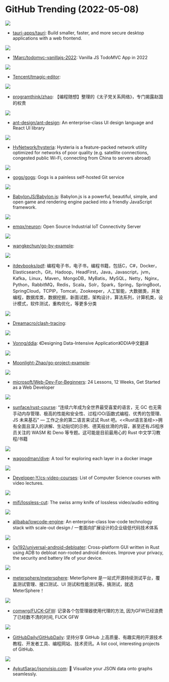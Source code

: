 # GitHub Trending (2022-05-08)

![](https://img.shields.io/badge/Rust-New%20541-green?style=flat-square&logo=appveyor)
- [tauri-apps/tauri](https://github.com/tauri-apps/tauri): Build smaller, faster, and more secure desktop applications with a web frontend.

![](https://img.shields.io/badge/CSS-New%20136-green?style=flat-square&logo=appveyor)
- [1Marc/todomvc-vanillajs-2022](https://github.com/1Marc/todomvc-vanillajs-2022): Vanilla JS TodoMVC App in 2022

![](https://img.shields.io/badge/TypeScript-New%20211-green?style=flat-square&logo=appveyor)
- [Tencent/tmagic-editor](https://github.com/Tencent/tmagic-editor): 

![](https://img.shields.io/badge/Python-New%2017-green?style=flat-square&logo=appveyor)
- [programthink/zhao](https://github.com/programthink/zhao): 【编程随想】整理的《太子党关系网络》，专门揭露赵国的权贵

![](https://img.shields.io/badge/TypeScript-New%2028-green?style=flat-square&logo=appveyor)
- [ant-design/ant-design](https://github.com/ant-design/ant-design): An enterprise-class UI design language and React UI library

![](https://img.shields.io/badge/Go-New%2062-green?style=flat-square&logo=appveyor)
- [HyNetwork/hysteria](https://github.com/HyNetwork/hysteria): Hysteria is a feature-packed network utility optimized for networks of poor quality (e.g. satellite connections, congested public Wi-Fi, connecting from China to servers abroad)

![](https://img.shields.io/badge/Go-New%20201-green?style=flat-square&logo=appveyor)
- [gogs/gogs](https://github.com/gogs/gogs): Gogs is a painless self-hosted Git service

![](https://img.shields.io/badge/TypeScript-New%2050-green?style=flat-square&logo=appveyor)
- [BabylonJS/Babylon.js](https://github.com/BabylonJS/Babylon.js): Babylon.js is a powerful, beautiful, simple, and open game and rendering engine packed into a friendly JavaScript framework.

![](https://img.shields.io/badge/C-New%2010-green?style=flat-square&logo=appveyor)
- [emqx/neuron](https://github.com/emqx/neuron): Open Source Industrial IoT Connectivity Server

![](https://img.shields.io/badge/Go-New%2060-green?style=flat-square&logo=appveyor)
- [wangkechun/go-by-example](https://github.com/wangkechun/go-by-example): 

![](https://img.shields.io/badge/none-New%2024-green?style=flat-square&logo=appveyor)
- [itdevbooks/pdf](https://github.com/itdevbooks/pdf): 编程电子书，电子书，编程书籍，包括C，C#，Docker，Elasticsearch，Git，Hadoop，HeadFirst，Java，Javascript，jvm，Kafka，Linux，Maven，MongoDB，MyBatis，MySQL，Netty，Nginx，Python，RabbitMQ，Redis，Scala，Solr，Spark，Spring，SpringBoot，SpringCloud，TCPIP，Tomcat，Zookeeper，人工智能，大数据类，并发编程，数据库类，数据挖掘，新面试题，架构设计，算法系列，计算机类，设计模式，软件测试，重构优化，等更多分类

![](https://img.shields.io/badge/Go-New%2072-green?style=flat-square&logo=appveyor)
- [Dreamacro/clash-tracing](https://github.com/Dreamacro/clash-tracing): 

![](https://img.shields.io/badge/Python-New%20118-green?style=flat-square&logo=appveyor)
- [Vonng/ddia](https://github.com/Vonng/ddia): 《Designing Data-Intensive Application》DDIA中文翻译

![](https://img.shields.io/badge/Go-New%2014-green?style=flat-square&logo=appveyor)
- [Moonlight-Zhao/go-project-example](https://github.com/Moonlight-Zhao/go-project-example): 

![](https://img.shields.io/badge/JavaScript-New%20673-green?style=flat-square&logo=appveyor)
- [microsoft/Web-Dev-For-Beginners](https://github.com/microsoft/Web-Dev-For-Beginners): 24 Lessons, 12 Weeks, Get Started as a Web Developer

![](https://img.shields.io/badge/Rust-New%2039-green?style=flat-square&logo=appveyor)
- [sunface/rust-course](https://github.com/sunface/rust-course): “连续六年成为全世界最受喜爱的语言，无 GC 也无需手动内存管理、极高的性能和安全性、过程/OO/函数式编程、优秀的包管理、JS 未来基石" — 工作之余的第二语言来试试 Rust 吧。<<Rust语言圣经>>拥有全面且深入的讲解、生动贴切的示例、德芙般丝滑的内容，甚至还有JS程序员关注的 WASM 和 Deno 等专题。这可能是目前最用心的 Rust 中文学习教程/书籍

![](https://img.shields.io/badge/Go-New%20143-green?style=flat-square&logo=appveyor)
- [wagoodman/dive](https://github.com/wagoodman/dive): A tool for exploring each layer in a docker image

![](https://img.shields.io/badge/none-New%20117-green?style=flat-square&logo=appveyor)
- [Developer-Y/cs-video-courses](https://github.com/Developer-Y/cs-video-courses): List of Computer Science courses with video lectures.

![](https://img.shields.io/badge/JavaScript-New%2059-green?style=flat-square&logo=appveyor)
- [mifi/lossless-cut](https://github.com/mifi/lossless-cut): The swiss army knife of lossless video/audio editing

![](https://img.shields.io/badge/TypeScript-New%2028-green?style=flat-square&logo=appveyor)
- [alibaba/lowcode-engine](https://github.com/alibaba/lowcode-engine): An enterprise-class low-code technology stack with scale-out design / 一套面向扩展设计的企业级低代码技术体系

![](https://img.shields.io/badge/Rust-New%2050-green?style=flat-square&logo=appveyor)
- [0x192/universal-android-debloater](https://github.com/0x192/universal-android-debloater): Cross-platform GUI written in Rust using ADB to debloat non-rooted android devices. Improve your privacy, the security and battery life of your device.

![](https://img.shields.io/badge/Java-New%2073-green?style=flat-square&logo=appveyor)
- [metersphere/metersphere](https://github.com/metersphere/metersphere): MeterSphere 是一站式开源持续测试平台，覆盖测试管理、接口测试、UI 测试和性能测试等。搞测试，就选 MeterSphere！

![](https://img.shields.io/badge/none-New%2010-green?style=flat-square&logo=appveyor)
- [comwrg/FUCK-GFW](https://github.com/comwrg/FUCK-GFW): 记录各个包管理器使用代理的方法, 因为GFW已经浪费了已经数不清的时间, FUCK GFW

![](https://img.shields.io/badge/none-New%2039-green?style=flat-square&logo=appveyor)
- [GitHubDaily/GitHubDaily](https://github.com/GitHubDaily/GitHubDaily): 坚持分享 GitHub 上高质量、有趣实用的开源技术教程、开发者工具、编程网站、技术资讯。A list cool, interesting projects of GitHub.

![](https://img.shields.io/badge/TypeScript-New%2042-green?style=flat-square&logo=appveyor)
- [AykutSarac/jsonvisio.com](https://github.com/AykutSarac/jsonvisio.com): 🧩 Visualize your JSON data onto graphs seamlessly.

